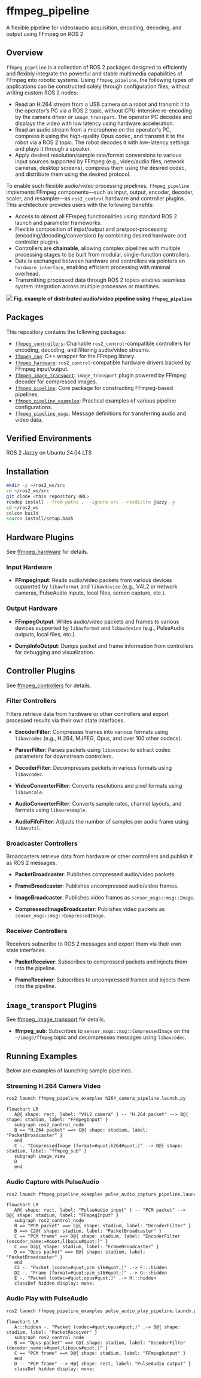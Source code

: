 # ffmpeg_pipeline

A flexible pipeline for video/audio acquisition, encoding, decoding, and output using FFmpeg on ROS 2

## Overview

`ffmpeg_pipeline` is a collection of ROS 2 packages designed to efficiently and flexibly integrate the powerful and stable multimedia capabilities of FFmpeg into robotic systems. Using `ffmpeg_pipeline`, the following types of applications can be constructed solely through configuration files, without writing custom ROS 2 nodes:

* Read an H.264 stream from a USB camera on a robot and transmit it to the operator’s PC via a ROS 2 topic, without CPU-intensive re-encoding by the camera driver or `image_transport`. The operator PC decodes and displays the video with low latency using hardware acceleration.
* Read an audio stream from a microphone on the operator's PC, compress it using the high-quality Opus codec, and transmit it to the robot via a ROS 2 topic. The robot decodes it with low-latency settings and plays it through a speaker.
* Apply desired resolution/sample rate/format conversions to various input sources supported by FFmpeg (e.g., video/audio files, network cameras, desktop screens), compress them using the desired codec, and distribute them using the desired protocol.

To enable such flexible audio/video processing pipelines, `ffmpeg_pipeline` implements FFmpeg components—such as input, output, encoder, decoder, scaler, and resampler—as `ros2_control` hardware and controller plugins. This architecture provides users with the following benefits:

* Access to almost all FFmpeg functionalities using standard ROS 2 launch and parameter frameworks.
* Flexible composition of input/output and pre/post-processing (encoding/decoding/conversion) by combining desired hardware and controller plugins.
* Controllers are **chainable**, allowing complex pipelines with multiple processing stages to be built from modular, single-function controllers.
* Data is exchanged between hardware and controllers via pointers on `hardware_interface`, enabling efficient processing with minimal overhead.
* Transmitting processed data through ROS 2 topics enables seamless system integration across multiple processes or machines.

![](https://raw.githubusercontent.com/yoshito-n-students/ffmpeg_pipeline/images/images/example_for_overview.png)
**Fig. example of distributed audio/video pipeline using `ffmpeg_pipeline`** 

## Packages

This repository contains the following packages:

* [`ffmpeg_controllers`](ffmpeg_controller): Chainable `ros2_control`-compatible controllers for encoding, decoding, and filtering audio/video streams.
* [`ffmpeg_cpp`](ffmpeg_cpp): C++ wrapper for the FFmpeg library.
* [`ffmpeg_hardware`](ffmpeg_hardware): `ros2_control`-compatible hardware drivers backed by FFmpeg input/output.
* [`ffmpeg_image_transport`](ffmpeg_image_transport): `image_transport` plugin powered by FFmpeg decoder for compressed images.
* [`ffmpeg_pipeline`](ffmpeg_pipeline): Core package for constructing FFmpeg-based pipelines.
* [`ffmpeg_pipeline_examples`](ffmpeg_pipeline_examples): Practical examples of various pipeline configurations.
* [`ffmpeg_pipeline_msgs`](ffmpeg_pipeline_msgs): Message definitions for transferring audio and video data.

## Verified Environments

ROS 2 Jazzy on Ubuntu 24.04 LTS

## Installation

```bash
mkdir -p ~/ros2_ws/src
cd ~/ros2_ws/src
git clone <this repository URL>
rosdep install --from-paths . --ignore-src --rosdistro jazzy -y
cd ~/ros2_ws
colcon build
source install/setup.bash
```

## Hardware Plugins

See [ffmpeg_hardware](ffmpeg_hardware) for details.

### Input Hardware

* **FFmpegInput**: Reads audio/video packets from various devices supported by `libavformat` and `libavdevice` (e.g., V4L2 or network cameras, PulseAudio inputs, local files, screen capture, etc.).

### Output Hardware

* **FFmpegOutput**: Writes audio/video packets and frames to various devices supported by `libavformat` and `libavdevice` (e.g., PulseAudio outputs, local files, etc.).

* **DumpInfoOutput**: Dumps packet and frame information from controllers for debugging and visualization.

## Controller Plugins

See [ffmpeg_controllers](ffmpeg_controller) for details.

### Filter Controllers

Filters retrieve data from hardware or other controllers and export processed results via their own state interfaces.

* **EncoderFilter**: Compresses frames into various formats using `libavcodec` (e.g., H.264, MJPEG, Opus, and over 100 other codecs).

* **ParserFilter**: Parses packets using `libavcodec` to extract codec parameters for downstream controllers.

* **DecoderFilter**: Decompresses packets in various formats using `libavcodec`.

* **VideoConverterFilter**: Converts resolutions and pixel formats using `libswscale`.

* **AudioConverterFilter**: Converts sample rates, channel layouts, and formats using `libswresample`.

* **AudioFifoFilter**: Adjusts the number of samples per audio frame using `libavutil`.

### Broadcaster Controllers

Broadcasters retrieve data from hardware or other controllers and publish it as ROS 2 messages.

* **PacketBroadcaster**: Publishes compressed audio/video packets.

* **FrameBroadcaster**: Publishes uncompressed audio/video frames.

* **ImageBroadcaster**: Publishes video frames as `sensor_msgs::msg::Image`.

* **CompressedImageBroadcaster**: Publishes video packets as `sensor_msgs::msg::CompressedImage`.

### Receiver Controllers

Receivers subscribe to ROS 2 messages and export them via their own state interfaces.

* **PacketReceiver**: Subscribes to compressed packets and injects them into the pipeline.

* **FrameReceiver**: Subscribes to uncompressed frames and injects them into the pipeline.

## `image_transport` Plugins

See [ffmpeg_image_transport](ffmpeg_image_transport) for details.

* **ffmpeg_sub**: Subscribes to `sensor_msgs::msg::CompressedImage` on the `~/image/ffmpeg` topic and decompresses messages using `libavcodec`.

## Running Examples

Below are examples of launching sample pipelines.

### Streaming H.264 Camera Video

```bash
ros2 launch ffmpeg_pipeline_examples h264_camera_pipeline.launch.py
```

```mermaid
flowchart LR
   A@{ shape: rect, label: "V4L2 camera" } -- "H.264 packet" --> B@{ shape: stadium, label: "FFmpegInput" }
   subgraph ros2_control_node
   B == "H.264 packet" ==> C@{ shape: stadium, label: "PacketBroadcaster" }
   end
   C -. "CompressedImage (format=#quot;h264#quot;)" .-> D@{ shape: stadium, label: "ffmpeg_sub" }
   subgraph image_view
   D
   end
```

### Audio Capture with PulseAudio

```bash
ros2 launch ffmpeg_pipeline_examples pulse_audio_capture_pipeline.launch.py
```

```mermaid
flowchart LR
   A@{ shape: rect, label: "PulseAudio input" } -- "PCM packet" --> B@{ shape: stadium, label: "FFmpegInput" }
   subgraph ros2_control_node
   B == "PCM packet" ==> C@{ shape: stadium, label: "DecoderFilter" }
   B ==> C2@{ shape: stadium, label: "PacketBroadcaster" }
   C == "PCM frame" ==> D@{ shape: stadium, label: "EncoderFilter (encoder_name:=#quot;libopus#quot;)" }
   C ==> D2@{ shape: stadium, label: "FrameBroadcaster" }
   D == "Opus packet" ==> E@{ shape: stadium, label: "PacketBroadcaster" }
   end
   C2 -. "Packet (codec=#quot;pcm_s16#quot;)" .-> F:::hidden
   D2 -. "Frame (format=#quot;pcm_s16#quot;)" .-> G:::hidden
   E -. "Packet (codec=#quot;opus#quot;)" .-> H:::hidden
   classDef hidden display: none;
```

### Audio Play with PulseAudio

```bash
ros2 launch ffmpeg_pipeline_examples pulse_audio_play_pipeline.launch.py
```

```mermaid
flowchart LR
   A:::hidden -. "Packet (codec=#quot;opus#quot;)" .-> B@{ shape: stadium, label: "PacketReceiver" }
   subgraph ros2_control_node
   B == "Opus packet" ==> C@{ shape: stadium, label: "DecoderFilter (decoder_name:=#quot;libopus#quot;)" }
   C == "PCM frame" ==> D@{ shape: stadium, label: "FFmpegOutput" }
   end
   D -- "PCM frame" --> H@{ shape: rect, label: "PulseAudio output" }
   classDef hidden display: none;
```